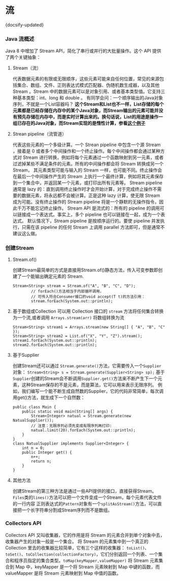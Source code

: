 # 流
{docsify-updated}

### Java 流概述
Java 8 中增加了 Stream API，简化了串行或并行的大批量操作。这个 API 提供了两个关键抽象：
1. Stream（流）

   代表数据元素的有限或无限顺序，这些元素可能来自任何位置，常见的来源包括集合、数组、文件、正则表达式模式匹配器、伪随机数生成器，以及其他 Stream 。Stream 中的数据元素可以是对象引用、或者基本类型值。它支持三种基本类型：int、long 和 double 。
   有同学会问：一个顺序输出的Java对象序列，不就是一个List容器吗？
   **这个Stream和List也不一样，List存储的每个元素都是已经存储在内存中的某个Java对象，而Stream输出的元素可能并没有预先存储在内存中，而是实时计算出来的。换句话说，List的用途是操作一组已存在的Java对象，而Stream实现的是惰性计算，参看[这个例子](#demo)**

2. Strean pipeline（流管道）

   代表这些元素的一个多级计算。一个 Strean pipeline 中包含一个源 Stream ，接着是 0 或者多个中间操作和一个终止操作。每个中间操作都会通过某种方式对 Stream 进行转换，例如将每个元素通过一个函数映射到另一元素，或者过滤掉某些不满足条件的元素。所有的中间操作都会将 Stream 转换成另一个 Stream， 其元素类型可能与输入的 Stream 一样，也可能不同。终止操作会在最后一个中间操作产生的 Stream 上执行一个最终计算，例如将其元素保存到一个集合中，并返回某一个元素，或打印出所有元素等。
   Stream pipeline 通常是 lazy 的：直到调用终止操作时才会开始计算，对于完成终止操作不需要的数据元素，将永远都不会被计算。正是这种 lazy 计算，使无限 Stream 成为可能。没有终止操作的 Stream pipeline 将是一个静默的无操作指令，因此千万不能忘记终止操作。
   Stream API 是流式的：所有的 pipeline 的调用可以链接成一个表达式。事实上，多个 pipeline 也可以链接在一起，成为一个表达式。
   默认情况下，Stream pipeline 是按顺序运行的。要使 pipeline 并发执行，只需在该 pipeline 的任何 Stream 上调用 parallel 方法即可，但是通常不建议这么做。

### 创建Stream
1. Stream.of()

    创建Stream最简单的方式是直接用Stream.of()静态方法，传入可变参数即创建了一个能输出确定元素的 Stream.
    ```
    Stream<String> stream = Stream.of("A", "B", "C", "D");
            // forEach()方法相当于内部循环调用，
            // 可传入符合Consumer接口的void accept(T t)的方法引用：
            stream.forEach(System.out::println);
    ```

2. 基于数组或Collection
	可以用 Collection 接口的 `stream` 方法将任何集合转换为一个流,或者调用 `Arrays.stream(arr)` 将数组转换为流
    ```
    Stream<String> stream1 = Arrays.stream(new String[] { "A", "B", "C" });
    Stream<String> stream2 = List.of("X", "Y", "Z").stream();
    stream1.forEach(System.out::println);
    stream2.forEach(System.out::println);
    ```

3. 基于Supplier

    创建Stream还可以通过 `Stream.generate()`方法，它需要传入一个`Supplier`对象：
    `Stream<String> s = Stream.generate(Supplier<String> sp);`
    基于`Supplier`创建的Stream会不断调用`Supplier.get()`方法来不断产生下一个元素，这种Stream保存的不是元素，而是算法，它可以用来表示无限序列。
    例如，我们编写一个能不断生成自然数的Supplier，它的代码非常简单，每次调用get()方法，就生成下一个自然数：
    
    <a id="demo"></a>

    ```
    public class Main {
        public static void main(String[] args) {
            Stream<Integer> natual = Stream.generate(new NatualSupplier());
            // 注意：无限序列必须先变成有限序列再打印:
            natual.limit(20).forEach(System.out::println);
        }
    }
    class NatualSupplier implements Supplier<Integer> {
        int n = 0;
        public Integer get() {
            n++;
            return n;
        }
    }
    ```

4. 其他方法

    创建Stream的第三种方法是通过一些API提供的接口，直接获得Stream。
    `Files`类的`lines()`方法可以把一个文件变成一个Stream，每个元素代表文件的一行内容
    正则表达式的`Pattern`对象有一个`splitAsStream()`方法，可以直接把一个长字符串分割成Stream序列而不是数组。

### Collectors API 
Collectors API 又叫收集器，它的作用是将 Stream 的元素合并到单个对象中去，收集器产生的对象一般是一个集合。
将 Stream 的元素集中到一个真正的 Collection 里去的收集器比较简单，它有三个这样的收集器： `toList()`、`toSet()`、`toCollection(collectionFactory)`，它们分别返回一个列表、一个集合和程序员指定的集合类型。`toMap(keyMapper,valueMapper)` 将 Stream 元素集合到 Map 中，keyMapper 是一个将 Stream 元素映射到 Map 中键的函数，而 valueMapper 是将 Stream 元素映射到 Map 中值的函数。